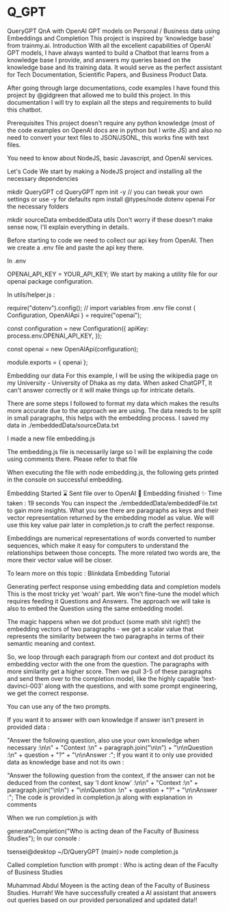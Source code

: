 # Q_GPT
QueryGPT
QnA with OpenAI GPT models on Personal / Business data using Embeddings and Completion
This project is inspired by 'knowledge base' from trainmy.ai.
Introduction
With all the excellent capabilities of OpenAI GPT models, I have always wanted to build a Chatbot that learns from a knowledge base I provide, and answers my queries based on the knowledge base and its training data. It would serve as the perfect assistant for Tech Documentation, Scientific Papers, and Business Product Data.

After going through large documentations, code examples I have found this project by @gidgreen that allowed me to build this project. In this documentation I will try to explain all the steps and requirements to build this chatbot.

Prerequisites
This project doesn't require any python knowledge (most of the code examples on OpenAI docs are in python but I write JS) and also no need to convert your text files to JSON/JSONL, this works fine with text files.

You need to know about NodeJS, basic Javascript, and OpenAI services.

Let's Code
We start by making a NodeJS project and installing all the necessary dependencies

mkdir QueryGPT
cd QueryGPT
npm init -y     // you can tweak your own settings or use -y for defaults
npm install @types/node dotenv openai
For the necessary folders

mkdir sourceData embeddedData utils
Don't worry if these doesn't make sense now, I'll explain everything in details.

Before starting to code we need to collect our api key from OpenAI. Then we create a .env file and paste the api key there.

In .env

OPENAI_API_KEY = YOUR_API_KEY;
We start by making a utility file for our openai package configuration.

In utils/helper.js :

require("dotenv").config(); // import variables from .env file
const { Configuration, OpenAIApi } = require("openai");

const configuration = new Configuration({
  apiKey: process.env.OPENAI_API_KEY,
});

const openai = new OpenAIApi(configuration);

module.exports = { openai };

Embedding our data
For this example, I will be using the wikipedia page on my University - University of Dhaka as my data. When asked ChatGPT, It can't answer correctly or it will make things up for intricate details.

There are some steps I followed to format my data which makes the results more accurate due to the approach we are using. The data needs to be split in small paragraphs, this helps with the embedding process. I saved my data in ./embeddedData/sourceData.txt

I made a new file embedding.js

The embedding.js file is necessarily large so I will be explaining the code using comments there. Please refer to that file

When executing the file with node embedding.js, the following gets printed in the console on successful embedding.

Embedding Started ⌛
Sent file over to OpenAI 🚀
Embedding finished ✨
Time taken : 19 seconds
You can inspect the ./embeddedData/embeddedFile.txt to gain more insights. What you see there are paragraphs as keys and their vector representation returned by the embedding model as value. We will use this key value pair later in completion.js to craft the perfect response.

Embeddings are numerical representations of words converted to number sequences, which make it easy for computers to understand the relationships between those concepts. The more related two words are, the more their vector value will be closer.

To learn more on this topic : Blinkdata Embedding Tutorial


Generating perfect response using embedding data and completion models
This is the most tricky yet 'woah' part.
We won't fine-tune the model which requires feeding it Questions and Answers. The approach we will take is also to embed the Question using the same embedding model.

The magic happens when we dot product (some math shit right!) the embedding vectors of two paragraphs - we get a scalar value that represents the similarity between the two paragraphs in terms of their semantic meaning and context.

So, we loop through each paragraph from our context and dot product its embedding vector with the one from the question. The paragraphs with more similarity get a higher score. Then we pull 3-5 of these paragraphs and send them over to the completion model, like the highly capable 'text-davinci-003' along with the questions, and with some prompt engineering, we get the correct response.

You can use any of the two prompts.

If you want it to answer with own knowledge if answer isn't present in provided data :

"Answer the following question, also use your own knowledge when necessary :\n\n" +
  "Context :\n" +
  paragraph.join("\n\n") +
  "\n\nQuestion :\n" +
  question +
  "?" +
  "\n\nAnswer :";
If you want it to only use provided data as knowledge base and not its own :

"Answer the following question from the context, if the answer can not be deduced from the context, say 'I dont know' :\n\n" +
  "Context :\n" +
  paragraph.join("\n\n") +
  "\n\nQuestion :\n" +
  question +
  "?" +
  "\n\nAnswer :";
The code is provided in completion.js along with explanation in comments

When we run completion.js with

generateCompletion("Who is acting dean of the Faculty of Business Studies");
In our console :

tsensei@desktop ~/D/QueryGPT (main)> node completion.js

Called completion function with prompt : Who is acting dean of the Faculty of Business Studies

Muhammad Abdul Moyeen is the acting dean of the Faculty of Business Studies.
Hurrah! We have successfully created a AI assistant that answers out queries based on our provided personalized and updated data!!
